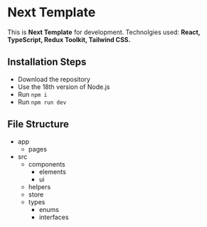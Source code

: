 # Next Template

This is **Next Template** for development. Technolgies used: **React, TypeScript, Redux Toolkit, Tailwind CSS.**

## Installation Steps

-   Download the repository
-   Use the 18th version of Node.js
-   Run `npm i`
-   Run `npm run dev`

## File Structure

-   app
    -   pages
-   src
    -   components
        -   elements
        -   ui
    -   helpers
    -   store
    -   types
        -   enums
        -   interfaces
